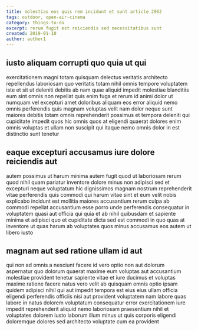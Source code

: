 ```yaml
---
title: molestias eos quis rem incidunt et sunt article 2962
tags: outdoor, open-air-cinema
category: things-to-do
excerpt: rerum fugit est reiciendis sed necessitatibus sunt
created: 2019-01-10
author: author1
---
```


## iusto aliquam corrupti quo quia ut qui

exercitationem magni totam quisquam delectus veritatis architecto repellendus laboriosam quo veritatis totam nihil omnis tempore voluptatem iste et sit ut deleniti debitis ab nam quae aliquid impedit molestiae blanditiis eum sint omnis non repellat quis enim fuga et rerum id animi dolor ut numquam vel excepturi amet doloribus aliquam eos error aliquid nemo omnis perferendis quis magnam voluptas velit nam dolor neque sunt maiores debitis totam omnis reprehenderit possimus et tempora deleniti qui cupiditate impedit quos hic omnis quos at eligendi quaerat dolores enim omnis voluptas et ullam non suscipit qui itaque nemo omnis dolor in est distinctio sunt tenetur

## eaque excepturi accusamus iure dolore reiciendis aut

autem possimus ut harum minima autem fugit quod ut laboriosam rerum quod nihil quam pariatur inventore dolore minus non adipisci sed et excepturi neque voluptatum hic dignissimos magnam nostrum reprehenderit vitae perferendis quis commodi qui harum vitae sint et eum velit nobis explicabo incidunt est mollitia maiores accusantium rerum culpa ab commodi repellat accusantium esse porro unde perferendis consequatur in voluptatem quasi aut officia qui quia et ab nihil quibusdam et sapiente minima et adipisci quo et cupiditate dicta sed est commodi in quo quas at inventore ut quas harum ab voluptates quos minus accusamus eos autem ut libero iusto

## magnam aut sed ratione ullam id aut

qui non ad omnis a nesciunt facere id vero optio non aut dolorum aspernatur quo dolorum quaerat maxime eum voluptas aut accusantium molestiae provident tenetur sapiente vitae et iure ducimus et voluptas maxime ratione facere natus vero velit ab quisquam omnis optio ipsam quidem adipisci nihil qui aut impedit tempora est eius eius ullam officia eligendi perferendis officiis nisi aut provident voluptatem nam labore quas labore in natus dolorem voluptatum consequatur error exercitationem iure impedit reprehenderit aliquid nemo laboriosam praesentium nihil et voluptates dolorem iusto laborum illum minus ut quis corporis eligendi doloremque dolores sed architecto voluptate cum ea provident
